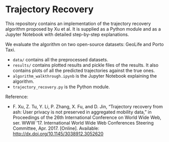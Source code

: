 # Trajectory Recovery

This repository contains an implementation of the trajectory recovery algorithm proposed by Xu et al. 
It is supplied as a Python module and as a Jupyter Notebook with detailed step-by-step explanations.

We evaluate the algorithm on two open-source datasets: GeoLife and Porto Taxi.

- `data/` contains all the preprocessed datasets.
- `results/` contains plotted results and pickle files of the results. It also contains plots of all the predicted trajectories against the true ones.
- `algorithm_walkthrough.ipynb` is the Jupyter Notebook explaining the algorithm.
- `trajectory_recovery.py` is the Python module.

Reference:
- F. Xu, Z. Tu, Y. Li, P. Zhang, X. Fu, and D. Jin, “Trajectory recovery from ash: User privacy is not preserved in aggregated mobility data,” in Proceedings of the 26th International Conference on World Wide Web, ser. WWW ’17. International World Wide Web Conferences Steering Committee, Apr. 2017. [Online]. Available: http://dx.doi.org/10.1145/3038912.3052620
